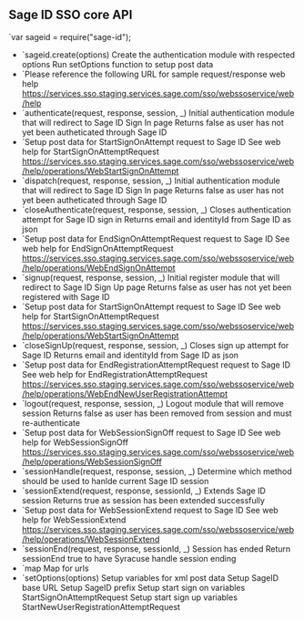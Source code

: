 ## Sage ID SSO core API
`var sageid = require("sage-id");
* `sageid.create(options)
Create the authentication module with respected options
Run setOptions function to setup post data
* `Please reference the following URL for sample request/response web help
https://services.sso.staging.services.sage.com/sso/webssoservice/web/help
* `authenticate(request, response, session, _)
Initial authentication module that will redirect to Sage ID Sign In page
Returns false as user has not yet been autheticated through Sage ID
* `Setup post data for StartSignOnAttempt request to Sage ID
See web help for StartSignOnAttemptRequest
https://services.sso.staging.services.sage.com/sso/webssoservice/web/help/operations/WebStartSignOnAttempt
* `dispatch(request, response, session, _)
Initial authentication module that will redirect to Sage ID Sign In page
Returns false as user has not yet been autheticated through Sage ID
* `closeAuthenticate(request, response, session, _)
Closes authentication attempt for Sage ID sign in
Returns email and identityId from Sage ID as json
* `Setup post data for EndSignOnAttemptRequest request to Sage ID
See web help for EndSignOnAttemptRequest
https://services.sso.staging.services.sage.com/sso/webssoservice/web/help/operations/WebEndSignOnAttempt
* `signup(request, response, session, _)
Initial register module that will redirect to Sage ID Sign Up page
Returns false as user has not yet been registered with Sage ID
* `Setup post data for StartSignOnAttempt request to Sage ID
See web help for StartSignOnAttemptRequest
https://services.sso.staging.services.sage.com/sso/webssoservice/web/help/operations/WebStartSignOnAttempt
* `closeSignUp(request, response, session, _)
Closes sign up attempt for Sage ID
Returns email and identityId from Sage ID as json
* `Setup post data for EndRegistrationAttemptRequest request to Sage ID
See web help for EndRegistrationAttemptRequest
https://services.sso.staging.services.sage.com/sso/webssoservice/web/help/operations/WebEndNewUserRegistrationAttempt
* `logout(request, response, session, _)
Logout module that will remove session
Returns false as user has been removed from session and must re-authenticate
* `Setup post data for WebSessionSignOff request to Sage ID
See web help for WebSessionSignOff
https://services.sso.staging.services.sage.com/sso/webssoservice/web/help/operations/WebSessionSignOff
* `sessionHandle(request, response, session, _)
Determine which method should be used to hanlde current Sage ID session
* `sessionExtend(request, response, sessionId, _)
Extends Sage ID session
Returns true as session has been extended successfully
* `Setup post data for WebSessionExtend request to Sage ID
See web help for WebSessionExtend
https://services.sso.staging.services.sage.com/sso/webssoservice/web/help/operations/WebSessionExtend
* `sessionEnd(request, response, sessionId, _)
Session has ended
Return sessionEnd true to have Syracuse handle session ending
* `map
Map for urls
* `setOptions(options)
Setup variables for xml post data
Setup SageID base URL
Setup SageID prefix
Setup start sign on variables StartSignOnAttemptRequest
Setup start sign up variables StartNewUserRegistrationAttemptRequest
